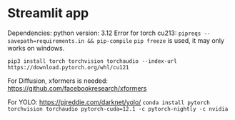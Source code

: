 # Streamlit app

Dependencies:
python version: 3.12
Error for torch cu213: ```pipreqs --savepath=requirements.in && pip-compile```
```pip freeze``` is used, it may only works on windows.

```pip3 install torch torchvision torchaudio --index-url https://download.pytorch.org/whl/cu121```

For Diffusion, xformers is needed:
https://github.com/facebookresearch/xformers

For YOLO:
https://pjreddie.com/darknet/yolo/
```conda install pytorch torchvision torchaudio pytorch-cuda=12.1 -c pytorch-nightly -c nvidia ```
